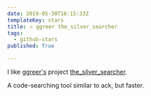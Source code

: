 ```yaml
---
date: 2019-05-30T16:15:33Z
templateKey: stars
title: ⭐ ggreer the_silver_searcher
tags:
  - github-stars
published: True

---
```


I like [ggreer's](https://github.com/ggreer) project [the_silver_searcher](https://github.com/ggreer/the_silver_searcher).

A code-searching tool similar to ack, but faster.
